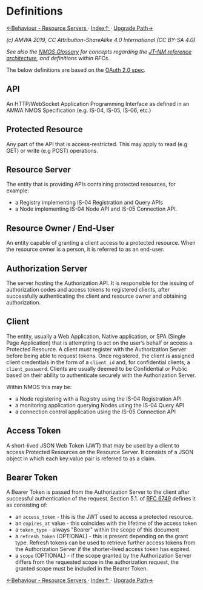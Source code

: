 # Definitions
[←Behaviour - Resource Servers ](4.5._Behaviour_-_Resource_Servers.md) · [ Index↑ ](..) · [Upgrade Path→](6.0._Upgrade_Path.md)

_(c) AMWA 2019, CC Attribution-ShareAlike 4.0 International (CC BY-SA 4.0)_

_See also the [NMOS Glossary](https://github.com/AMWA-TV/nmos/wiki/Glossary) for concepts regarding the [JT-NM
reference architecture](http://jt-nm.org/), and definitions within RFCs._

The below definitions are based on the [OAuth 2.0 spec][RFC-6749].

## API

An HTTP/WebSocket Application Programming Interface as defined in an AMWA NMOS Specification (e.g. IS-04, IS-05,
  IS-06, etc.)

## Protected Resource

Any part of the API that is access-restricted. This may apply to read (e.g GET) or write (e.g POST) operations.

## Resource Server

The entity that is providing APIs containing protected resources, for example:

*   a Registry implementing IS-04 Registration and Query APIs
*   a Node implementing IS-04 Node API and IS-05 Connection API.

## Resource Owner / End-User

An entity capable of granting a client access to a protected resource. When the resource owner is a person, it is
referred to as an end-user.

## Authorization Server

The server hosting the Authorization API. It is responsible for the issuing of authorization codes and access tokens
to registered clients, after successfully authenticating the client and resource owner and obtaining authorization.

## Client

The entity, usually a Web Application, Native application, or SPA (Single Page Application) that is attempting to act on
the user’s behalf or access a Protected Resource. A client must register with the Authorization Server before being able
to request tokens. Once registered, the client is assigned client credentials in the form of a `client_id` and, for
confidential clients, a `client_password`. Clients are usually deemed to be Confidential or Public based on their
ability to authenticate securely with the Authorization Server.

Within NMOS this may be:

*   a Node registering with a Registry using the IS-04 Registration API
*   a monitoring application querying Nodes using the IS-04 Query API
*   a connection control application using the IS-05 Connection API

## Access Token

A short-lived JSON Web Token (JWT) that may be used by a client to access Protected Resources on the Resource Server. It
consists of a JSON object in which each key:value pair is referred to as a claim.

## Bearer Token

A Bearer Token is passed from the Authorization Server to the client after successful authentication of the request.
Section 5.1. of [RFC 6749][RFC-6749] defines it as consisting of:
*   an `access_token` - this is the JWT used to access a protected resource.
*   an `expires_at` value - this coincides with the lifetime of the access token
*   a `token_type` - always "Bearer" within the scope of this document
*   a `refresh_token` (OPTIONAL) - this is present depending on the grant type. Refresh tokens can be used to retrieve
further access tokens from the Authorization Server if the shorter-lived access token has expired.
*   a `scope` (OPTIONAL) - if the scope granted by the Authorization Server differs from the requested scope in the
authorization request, the granted scope must be included in the Bearer Token.


[RFC-6749]: https://tools.ietf.org/html/rfc6749 "The OAuth 2.0 Authorization Framework"

[←Behaviour - Resource Servers ](4.5._Behaviour_-_Resource_Servers.md) · [ Index↑ ](..) · [Upgrade Path→](6.0._Upgrade_Path.md)
